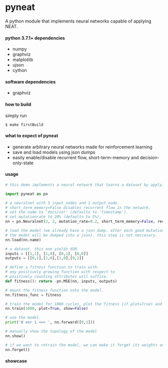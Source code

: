 # pyneat

A python module that implements neural networks capable of applying NEAT.

#### python 3.7.1+ dependencies
- numpy
- graphviz
- matplotlib
- ujson
- cython

#### software dependencies
- graphviz

#### how to build
simply run

	$ make firstBuild

#### what to expect of pyneat
- generate arbitrary neural networks made for reinforcement learning
- save and load models using json dumps
- easily enable/disable recurrent flow, short-term-memory and decision-only-state

#### usage
```python
# this demo implements a neural network that learns a dataset by applying NEAT.

import pyneat as pn

# a neuralnet with 5 input_nodes and 1 output_node.
# short_term_memory=False disables recurrent flow in the network.
# set the name to 'docs/xor' (defaults to 'timestamp').
# set mutationrate to 20% (defaults to 5%),
nn = pn.Neuralnet(2, 2, mutation_rate=0.2, short_term_memory=False, recurrent_flow=False, decision_only=True, name='docs/2xor')

# load the model (we already have a json dump. after each good mutation,
# the model will be dumped into a json). this step is not neccesary.
nn.load(nn.name)

# a dataset. this one yields XOR.
inputs = [[1,1], [1,0], [0,1], [0,0]]
outputs = [[0,1],[1,0],[1,0],[0,1]]       

# define a fitness function to train with.
# any positively growing function with respect to
# positively counting attributes will suffice.
def fitness(): return -pn.MSE(nn, inputs, outputs)

# mount the fitness function onto the model.
nn.fitness_func = fitness

# train the model for 1000 cycles, plot the fitness (if plot=True) and show the topology after each good mutation if (show=True).
nn.train(1000, plot=True, show=False)

# use the model.
print('0 xor 1 <=> ', nn.forward([0,1]))

# manually show the topology of the model
nn.show()

# if we want to retrain the model, we can make it forget its weights and topology
nn.forget()
```

#### showcase
